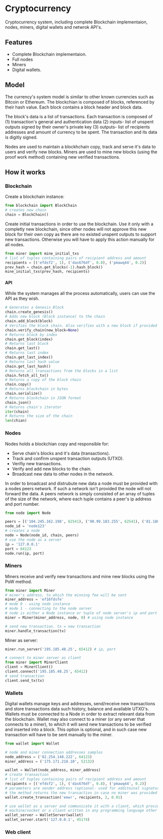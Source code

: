 # Cryptocurrency
Cryptocurrency system, including complete Blockchain implementaion, nodes, miners, digital wallets and netwrok API's.

## Features
* Complete Blockchain implementaion.
* Full nodes
* Miners
* Digital wallets.

## Model
The currency's system model is similar to other known currencies such as Bitcoin or Ethereum.
The blockchian is composed of blocks, referenced by their hash value. Each block contains a block header and block data. 

The block's data is a list of transactions. Each transaction is composed of (1) transaction's general and authentication data (2) inputs- list of unspent outputs signed by their owner's private key (3) outputs- list of recipients addresses and amount of currency to be spent. The transaction and its data is digitly signed.

Nodes are used to maintain a blockhchain copy, track and serve it's data to users and verify new blocks. Miners are used to mine new blocks (using the proof work method) containing new verified transactions.

## How it works
### Blockchain
Create a blockchain instance:
```Python
from blockchain import BlockChain
# creates new chain
chain = BlockChain()
```
Create initial transactions in order to use the blockchain. Use it only with a completly new blockchain, since other nodes will not approve this new block for their own copy as there are no existed unspent outputs to support new transactions. Otherwise you will have to apply this action manually for all nodes.
```Python
from miner import mine_initial_txs
# list of tuples containing pairs of recipient address and amount
recipients = [('efdsf2', 1), ('das676df', 0.8), ('pmawq44', 0.2)]
prev_hash = chain.get_blocks(-1).hash_block()
mine_initial_txs(prev_hash, recipients)
```
#### API
While the system manages all the process automatically, users can use the API as they wish.
```Python
# Generates a Genesis Block
chain.create_genesis()
# Adds new block (Block instance) to the chain
chain.add_block(block)
# Verifies the block chain. Also verifies with a new block if provided
chain.verify_chain(new_block=None)
# Returns block by index
chain.get_block(index)
# Returns last block
chain.get_last()
# Returns last index
chain.get_last_index()
# Returns last hash value
chain.get_last_hash()
# Returns all transactions from the blocks in a list
chain.fetch_all_tx()
# Returns a copy of the block chain
chain.copy()
# Returns blockchain in bytes
chain.serialize()
# Returns blockchain in JSON format
chain.json()
# Returns chain's iterator
iter(chain)
# Returns the size of the chain
len(chian)
```
### Nodes
Nodes holds a blockchian copy and responsible for: 
* Serve chain's blocks and it's data (transactions).
* Track and confirm unspent transaction outputs (UTXO).
* Verifiy new transactions.
* Verify and add new blocks to the chain.
* Broadcast new data to other nodes in the network.

In order to broadcast and distrubute new data a node must be provided with a nodes peers network. If such a network isn't provided the node will not forward the data.
A peers network is simply consisted of an array of tuples of the size of the network, where each tuple contains a peer's ip address and port number.
```Python
from node import Node

peers = [('104.245.162.198', 62541), ('90.99.183.255', 62541), ('81.180.92.198', 61380)]
node_id = 'node123'
# creates a node
node = Node(node_id, chain, peers)
# use the node as a server
ip = '127.0.0.1'
port = 64123
node.run(ip, port)
```
### Miners
Miners receive and verify new transactions and mine new blocks using the PoW method.
```Python
from miner import Miner
# miner's address, to which the minning fee will be sent 
miner_address = 'ef16fdsfe'
# mode 0 - using node instance
# mode 1 - connecting to the node server
# node is either a Node instance or tuple of node server's ip and port
miner = Miner(miner_address, node, 0) # using node instance

# send new transaction. tx = new transaction
miner.handle_transaction(tx)
```
Miner as server:
```Python
miner.run_server('195.185.48.25', 65412) # ip, port

# connect to miner server as client
from miner import MinerClient
client = MinerClient()
client.connect('195.185.48.25', 65412)
# send transaction
client.send_tx(tx)
```
### Wallets
Digital wallets manage keys and addresses, send/receive new transactions and store transactions data such history, balance and available UTXO's. Wallets must be connected to a Node in order to extract relevant data from the blockchain. Wallet may also connect to a miner (or any server that connects to a miner), to which it will send new transactions to be verified and inserted into a block. This option is optional, and in such case new transaction will have to be sent manually to the miner.
```Python
from wallet import Wallet

# node and miner connection addresses samples
node_address = ('82.254.148.222', 64123)
miner_address = ('175.171.218.10', 52132)

wallet = Wallet(node_address, miner_address)
# create transaction
# list of tuples containing pairs of recipient address and amount
recipients = [('efdsf2', 1), ('das676df', 0.8), ('pmawq44', 0.2)]
# parameters are sender address (optional- used for additoinal signature), recipients list, total amount and miners fee
# the method returns the new transaction in case no miner was provided
wallet.create_transaction('eewr', recipients, 2, 0.01)

# use wallet as a server and communicate it with a client, which provides the capability to use it from another 
# machine/socket or a client written in any programming language other than python.
wallet_server = WalletServer(wallet)
wallet_server.start('127.0.0.1', 45174)
```
### Web client
